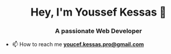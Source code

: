 <h1 align="center">Hey, I'm Youssef Kessas 👋</h1>
<h3 align="center">A passionate Web Developer</h3>

- 📫 How to reach me **youcef.kessas.pro@gmail.com**
